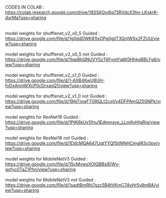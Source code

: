 CODES IN COLAB :
https://colab.research.google.com/drive/18SS6Qyi6q73RVdcX3hn-LKxkrK-durMa?usp=sharing <BR><BR><BR>
model weights for shufflenet_v2_x0_5 Guided : 
https://drive.google.com/file/d/1g0ddDWK81IxOPg0gjlT3QrjiWSx2FZUU/view?usp=sharing <BR><BR>
model weights for shufflenet_v2_x0_5 not Guided : 
https://drive.google.com/file/d/1IqpBhQNUVY5zT6FymYjaW0HhkgBBLFg6/view?usp=sharing <BR><BR>
model weights for shufflenet_v2_x1_0 Guided : 
https://drive.google.com/file/d/1-AXB4KwU8UH-fvDxAnmWXcP0cDrxaxQ1/view?usp=sharing <BR><BR>
model weights for shufflenet_v2_x1_0 not Guided : 
https://drive.google.com/file/d/19jbTixwFTGRQLt2cqVv4DFPAmQZ0SNPk/view?usp=sharing <BR><BR>
model weights for ResNet18 Guided : 
https://drive.google.com/file/d/1PtK6kUv5fnu1Edjmnsye_LLm6yHIgRig/view?usp=sharing <BR><BR>
model weights for ResNet18 not Guided : 
https://drive.google.com/file/d/1DdcMQA647UqtYYQf5tINNHCmgIR3c0pv/view?usp=sharing <BR><BR>
model weights for MobileNetV3 Guided : 
https://drive.google.com/file/d/1ScMvwsXOlQBBsIEjWy-gofyc0TaZ1Phn/view?usp=sharing <BR><BR>
model weights for MobileNetV3 not Guided : 
https://drive.google.com/file/d/1sadtBmRhi7szc5B4tVKmC74yHr5y8mBA/view?usp=sharing <BR><BR>

